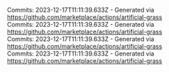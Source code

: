 Commits: 2023-12-17T11:11:39.633Z - Generated via https://github.com/marketplace/actions/artificial-grass
<br>
Commits: 2023-12-17T11:11:39.633Z - Generated via https://github.com/marketplace/actions/artificial-grass
<br>
Commits: 2023-12-17T11:11:39.633Z - Generated via https://github.com/marketplace/actions/artificial-grass
<br>
Commits: 2023-12-17T11:11:39.633Z - Generated via https://github.com/marketplace/actions/artificial-grass
<br>
